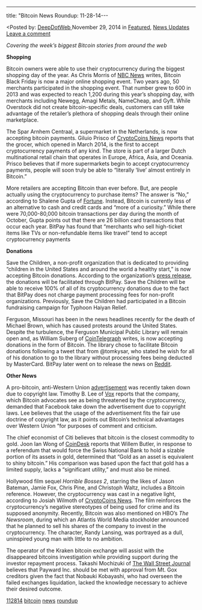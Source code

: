---
title: "Bitcoin News Roundup: 11-28-14---

<article class="post-listing post-8481 post type-post status-publish format-standard has-post-thumbnail hentry  tag-2481 tag-bitcoin tag-news tag-roundup">
<<span>Posted by: <a href="https://www.deepdotweb.com/author/admin/" title="">DeepDotWeb </a></span>
    <span>November 29, 2014</span>
    <span>in <a href="https://www.deepdotweb.com/category/deepdot-news/" rel="category tag">Featured</a>, <a href="https://www.deepdotweb.com/category/news-updates/" rel="category tag">News Updates</a></span>
    <span><a href="https://www.deepdotweb.com/2014/11/29/bitcoin-news-roundup-11-28-14/#respond">Leave a comment</a></span>
    </p>
    <div class="clear"></div>
    <div class="entry">
    <p><em>Covering the week&#8217;s biggest Bitcoin stories from around the web</em></p>
    <p><strong>Shopping</strong></p>
    <p>Bitcoin owners were able to use their cryptocurrency during the biggest shopping day of the year. As Chris Morris of <a href="http://www.nbcnews.com/tech/gift-guide/get-ready-bitcoin-black-friday-deals-n254851">NBC News</a> writes, Bitcoin Black Friday is now a major online shopping event. Two years ago, 50 merchants participated in the shopping event. That number grew to 600 in 2013 and was expected to reach 1,200 during this year&#8217;s shopping day, with merchants including Newegg, Amagi Metals, NameCheap, and Gyft. While Overstock did not create bitcoin-specific deals, customers can still take advantage of the retailer&#8217;s plethora of shopping deals through their online marketplace.</p>
    <p>The Spar Arnhem Centraal, a supermarket in the Netherlands, is now accepting bitcoin payments. Giluio Prisco of <a href="https://www.cryptocoinsnews.com/first-bitcoin-supermarket-arnhem-netherlands/">CryptoCoins News</a> reports that the grocer, which opened in March 2014, is the first to accept cryptocurrency payments of any kind. The store is part of a larger Dutch multinational retail chain that operates in Europe, Africa, Asia, and Oceania. Prisco believes that if more supermarkets begin to accept cryptocurrency payments, people will soon truly be able to “literally &#8216;live&#8217; almost entirely in Bitcoin.”</p>
    <p>More retailers are accepting Bitcoin than ever before. But, are people actually using the cryptocurrency to purchase items? The answer is “No,” according to Shalene Gupta of <a href="http://fortune.com/2014/11/28/bitcoin-buzz-bypasses-shoppers/">Fortune</a>. Instead, Bitcoin is currently less of an alternative to cash and credit cards and “more of a curiosity.” While there were 70,000-80,000 bitcoin transactions per day during the month of October, Gupta points out that there are 26 billion card transactions that occur each year. BitPay has found that “merchants who sell high-ticket items like TVs or non-refundable items like travel” tend to accept cryptocurrency payments</p>
    <p><strong>Donations</strong></p>
    <p>Save the Children, a non-profit organization that is dedicated to providing “children in the United States and around the world a healthy start,” is now accepting Bitcoin donations. According to the organization&#8217;s <a href="http://www.businesswire.com/news/home/20141127005027/en/Save-Children-Begins-Accepting-Bitcoin-Donations-BitPay#.VHlFVI_CDjp">press release</a>, the donations will be facilitated through BitPay. Save the Children will be able to receive 100% of all of its cryptocurrency donations due to the fact that BitPay does not charge payment processing fees for non-profit organizations. Previously, Save the Children had participated in a Bitcoin fundraising campaign for Typhoon Haiyan Relief.</p>
    <p>Ferguson, Missouri has been in the news headlines recently for the death of Michael Brown, which has caused protests around the United States. Despite the turbulence, the Ferguson Municipal Public Library will remain open and, as William Suberg of <a href="http://cointelegraph.com/news/112992/library-in-ferguson-stays-open-amid-riots-decides-to-accept-bitcon">CoinTelegraph</a> writes, is now accepting donations in the form of Bitcoin. The library chose to facilitate Bitcoin donations following a tweet that from @tomkysar, who stated he wish for all of his donation to go to the library without processing fees being deducted by MasterCard. BitPay later went on to release the news on <a href="http://www.reddit.com/r/Bitcoin/comments/2ng65u/we_just_got_ferguson_library_up_and_running_to/">Reddit</a>.</p>
    <p><strong>Other News</strong></p>
    <p>A pro-bitcoin, anti-Western Union <a href="https://cdn0.vox-cdn.com/thumbor/G5c1BuFhu9vg_b36a7jldxRHcek=/600x0/filters:no_upscale()/cdn0.vox-cdn.com/uploads/chorus_asset/file/2490000/bjRILt4.0.png">advertisement</a> was recently taken down due to copyright law. Timothy B. Lee of <a href="http://www.vox.com/2014/11/24/7279079/redditor-says-western-union-demanded-takedown-of-ad-mocking-them">Vox</a> reports that the company, which Bitcoin advocates see as being threatened by the cryptocurrency, demanded that Facebook take down the advertisement due to copyright laws. Lee believes that the usage of the advertisement fits the fair use doctrine of copyright law, as it points out Bitcoin&#8217;s technical advantages over Western Union “for purposes of comment and criticism.</p>
    <p>The chief economist of Citi believes that bitcoin is the closest commodity to gold. Joon Ian Wong of <a href="http://www.coindesk.com/citi-chief-economist-bitcoin-closest-commodity-gold/">CoinDesk</a> reports that Willem Butler, in response to a referendum that would force the Swiss National Bank to hold a sizable portion of its assets in gold, determined that “Gold as an asset is equivalent to shiny bitcoin.” His comparison was based upon the fact that gold has a limited supply, lacks a “significant utility,” and must also be mined.</p>
    <p>Hollywood film sequel <em>Horrible Bosses 2</em>, starring the likes of Jason Bateman, Jamie Fox, Chris Pine, and Christoph Waltz, includes a Bitcoin reference. However, the cryptocurrency was cast in a negative light, according to Josiah Wilmoth of <a href="https://www.cryptocoinsnews.com/horrible-bosses-2-features-bitcoin-cameo/">CryptoCoins News</a>. The film reinforces the cryptocurrency&#8217;s negative stereotypes of being used for crime and its supposed anonymity. Recently, Bitcoin was also mentioned on HBO&#8217;s <em>The Newsroom</em>, during which an Atlantis World Media stockholder announced that he planned to sell his shares of the company to invest in the cryptocurrency. The character, Randy Lansing, was portrayed as a dull, uninspired young man with little to no ambition.</p>
    <p>The operator of the Kraken bitcoin exchange will assist with the disappeared bitcoins investigation while providing support during the investor repayment process. Takashi Mochizuki of <a href="http://blogs.wsj.com/moneybeat/2014/11/25/kraken-bitcoin-operator-to-help-liquidate-mt-gox/">The Wall Street Journal</a> believes that Payward Inc. should be met with approval from Mt. Gox creditors given the fact that Nobauki Kobayashi, who had overseen the failed exchanges liquidation, lacked the knowledge necessary to achieve their desired outcome.</p>
    </div>
    <a href="https://www.deepdotweb.com/tag/112814/" rel="tag">112814</a> <a href="https://www.deepdotweb.com/tag/bitcoin/" rel="tag">bitcoin</a> <a href="https://www.deepdotweb.com/tag/news/" rel="tag">news</a> <a href="https://www.deepdotweb.com/tag/roundup/" rel="tag">roundup</a></span> <span style="display:none" class="updated">2014-11-29</span>
    <div style="display:none" class="vcard author" itemprop="author" itemscope itemtype="http://schema.org/Person"><strong class="fn" itemprop="name">
    
